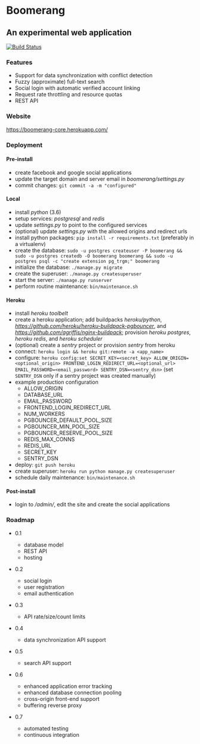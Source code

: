 Boomerang
=========

An experimental web application
-------------------------------

[![Build Status](https://travis-ci.org/vsemionov/boomerang.svg?branch=master)](https://travis-ci.org/vsemionov/boomerang)


### Features
* Support for data synchronization with conflict detection
* Fuzzy (approximate) full-text search
* Social login with automatic verified account linking
* Request rate throttling and resource quotas
* REST API


### Website

https://boomerang-core.herokuapp.com/


### Deployment

#### Pre-install
* create facebook and google social applications
* update the target domain and server email in *boomerang/settings.py*
* commit changes: `git commit -a -m "configured"`

#### Local
* install *python* (3.6)
* setup services: *postgresql* and *redis*
* update *settings.py* to point to the configured services
* (optional) update *settings.py* with the allowed origins and redirect urls
* install python packages: `pip install -r requirements.txt` (preferably in a virtualenv)
* create the database: `sudo -u postgres createuser -P boomerang && sudo -u postgres createdb -O boomerang boomerang && sudo -u postgres psql -c "create extension pg_trgm;" boomerang`
* initialize the database: `./manage.py migrate`
* create the superuser: `./manage.py createsuperuser`
* start the server: `./manage.py runserver`
* perform routine maintenance: `bin/maintenance.sh`

#### Heroku
* install *heroku toolbelt*
* create a heroku application; add buildpacks *heroku/python*, *https://github.com/heroku/heroku-buildpack-pgbouncer*, and *https://github.com/agriffis/nginx-buildpack*; provision *heroku postgres*, *heroku redis*, and *heroku scheduler*
* (optional) create a *sentry* project or provision *sentry* from heroku
* connect: `heroku login && heroku git:remote -a <app_name>`
* configure: `heroku config:set SECRET_KEY=<secret_key> ALLOW_ORIGIN=<optional_origin> FRONTEND_LOGIN_REDIRECT_URL=<optional_url> EMAIL_PASSWORD=<email_password> SENTRY_DSN=<sentry_dsn>` (set `SENTRY_DSN` only if a sentry project was created manually)
* example production configuration
    * ALLOW_ORIGIN
    * DATABASE_URL
    * EMAIL_PASSWORD
    * FRONTEND_LOGIN_REDIRECT_URL
    * NUM_WORKERS
    * PGBOUNCER_DEFAULT_POOL_SIZE
    * PGBOUNCER_MIN_POOL_SIZE
    * PGBOUNCER_RESERVE_POOL_SIZE
    * REDIS_MAX_CONNS
    * REDIS_URL
    * SECRET_KEY
    * SENTRY_DSN
* deploy: `git push heroku`
* create superuser: `heroku run python manage.py createsuperuser`
* schedule daily maintenance: `bin/maintenance.sh`


#### Post-install
* login to */admin/*, edit the site and create the social applications


### Roadmap

* 0.1
    - database model
    - REST API
    - hosting

* 0.2
    - social login
    - user registration
    - email authentication

* 0.3
    - API rate/size/count limits

* 0.4
    - data synchronization API support

* 0.5
    - search API support

* 0.6
    - enhanced application error tracking
    - enhanced database connection pooling
    - cross-origin front-end support
    - buffering reverse proxy

* 0.7
    - automated testing
    - continuous integration
